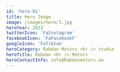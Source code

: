 ```yaml
---
id: 'hero-01'
title: Hero Image
image: /images/hero/1.jpg
heroYear: 2023
twitterIcon: 'FaInstagram'
facebookIcon: 'FaFacebookF'
googleIcon: 'FaTiktok'
heroCategory: Rabdan Motors <br /> studio
heroTitle: Rabdan <br /> Motors
heroContactInfo: info@Rabdanmotors.ae
---
```


<!-- heroTitle: Rustic and <br /> Modern->
